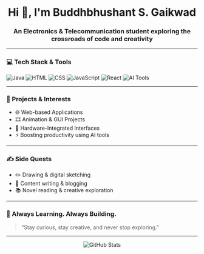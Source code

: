 <h1 align="center">Hi 👋, I'm Buddhbhushant S. Gaikwad</h1>
<h3 align="center">An Electronics & Telecommunication student exploring the crossroads of code and creativity</h3>

---

### 💻 Tech Stack & Tools

![Java](https://img.shields.io/badge/Java-%23ED8B00.svg?style=for-the-badge&logo=java&logoColor=white)
![HTML](https://img.shields.io/badge/HTML5-%23E34F26.svg?style=for-the-badge&logo=html5&logoColor=white)
![CSS](https://img.shields.io/badge/CSS3-%231572B6.svg?style=for-the-badge&logo=css3&logoColor=white)
![JavaScript](https://img.shields.io/badge/JavaScript-%23F7DF1E.svg?style=for-the-badge&logo=javascript&logoColor=black)
![React](https://img.shields.io/badge/React-%2320232a.svg?style=for-the-badge&logo=react&logoColor=%2361DAFB)
![AI Tools](https://img.shields.io/badge/AI%20Tools-%234285F4.svg?style=for-the-badge&logo=OpenAI&logoColor=white)

---

### 🚀 Projects & Interests

- 🌐 Web-based Applications  
- 🎞️ Animation & GUI Projects  
- 🔌 Hardware-Integrated Interfaces  
- ⚡ Boosting productivity using AI tools  

---

### ✍️ Side Quests

- ✏️ Drawing & digital sketching  
- 📝 Content writing & blogging  
- 📚 Novel reading & creative exploration  

---

### 🌱 Always Learning. Always Building.

> “Stay curious, stay creative, and never stop exploring.”

---

<p align="center">
  <img src="https://github-readme-stats.vercel.app/api?username=YOUR_GITHUB_USERNAME&show_icons=true&theme=tokyonight" alt="GitHub Stats" />
</p>

